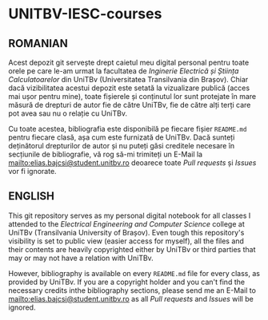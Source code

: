 # UNITBV-IESC-courses

## ROMANIAN

Acest depozit git servește drept caietul meu digital personal pentru toate orele pe care le-am urmat la facultatea de _Inginerie Electrică și Știința Calculatoarelor_ din UniTBv (Universitatea Transilvania din Brașov). Chiar dacă vizibilitatea acestui depozit este setată la vizualizare publică (acces mai ușor pentru mine), toate fișierele și conținutul lor sunt protejate în mare măsură de drepturi de autor fie de către UniTBv, fie de către alți terți care pot avea sau nu o relație cu UniTBv.

Cu toate acestea, bibliografia este disponibilă pe fiecare fișier `README.md` pentru fiecare clasă, așa cum este furnizată de UniTBv. Dacă sunteți deținătorul drepturilor de autor și nu puteți găsi creditele necesare în secțiunile de bibliografie, vă rog să-mi trimiteți un E-Mail la [mailto:elias.bajcsi@student.unitbv.ro](elias.bajcsi@student.unitbv.ro) deoarece toate _Pull requests_ și _Issues_ vor fi ignorate.

## ENGLISH

This git repository serves as my personal digital notebook for all classes I attended to the _Electrical Engineering and Computer Science_ college at UniTBv (Transilvania University of Brașov). Even tough this repository's visibility is set to public view (easier access for myself), all the files and their contents are heavily copyrighted either by UniTBv or third parties that may or may not have a relation with UniTBv.

However, bibliography is available on every `README.md` file for every class, as provided by UniTBv. If you are a copyright holder and you can't find the necessary credits inthe bibliography sections, please send me an E-Mail to [mailto:elias.bajcsi@student.unitbv.ro](elias.bajcsi@student.unitbv.ro) as all _Pull requests_ and _Issues_ will be ignored.
